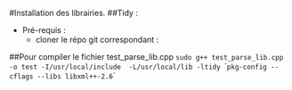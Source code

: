 #Installation des librairies.
##Tidy :

- Pré-requis :
  - cloner le répo git correspondant : 


##Pour compiler le fichier test_parse_lib.cpp
`sudo g++ test_parse_lib.cpp -o test -I/usr/local/include  -L/usr/local/lib -ltidy `\``pkg-config --cflags --libs libxml++-2.6`\`

